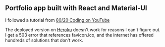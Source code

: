 ## Portfolio app built with React and Material-UI  

I followed a tutorial from [80/20 Coding on YouTube](https://www.youtube.com/channel/UCobZg0ym72ZZPqOQNB_qJnw)  

The deployed version on [Heroku](https://pm-react-portfolio.herokuapp.com/) doesn't work for reasons I can't figure out. I get a 503 error that references favicon.ico, and the internet has offered hundreds of solutions that don't work.
